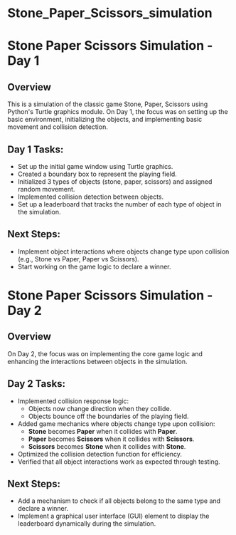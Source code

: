 # Stone_Paper_Scissors_simulation

# Stone Paper Scissors Simulation - Day 1

## Overview
This is a simulation of the classic game Stone, Paper, Scissors using Python's Turtle graphics module. On Day 1, the focus was on setting up the basic environment, initializing the objects, and implementing basic movement and collision detection.

## Day 1 Tasks:
- Set up the initial game window using Turtle graphics.
- Created a boundary box to represent the playing field.
- Initialized 3 types of objects (stone, paper, scissors) and assigned random movement.
- Implemented collision detection between objects.
- Set up a leaderboard that tracks the number of each type of object in the simulation.

## Next Steps:
- Implement object interactions where objects change type upon collision (e.g., Stone vs Paper, Paper vs Scissors).
- Start working on the game logic to declare a winner.


# Stone Paper Scissors Simulation - Day 2

## Overview
On Day 2, the focus was on implementing the core game logic and enhancing the interactions between objects in the simulation.

## Day 2 Tasks:
- Implemented collision response logic:
  - Objects now change direction when they collide.
  - Objects bounce off the boundaries of the playing field.
- Added game mechanics where objects change type upon collision:
  - **Stone** becomes **Paper** when it collides with **Paper**.
  - **Paper** becomes **Scissors** when it collides with **Scissors**.
  - **Scissors** becomes **Stone** when it collides with **Stone**.
- Optimized the collision detection function for efficiency.
- Verified that all object interactions work as expected through testing.

## Next Steps:
- Add a mechanism to check if all objects belong to the same type and declare a winner.
- Implement a graphical user interface (GUI) element to display the leaderboard dynamically during the simulation.

